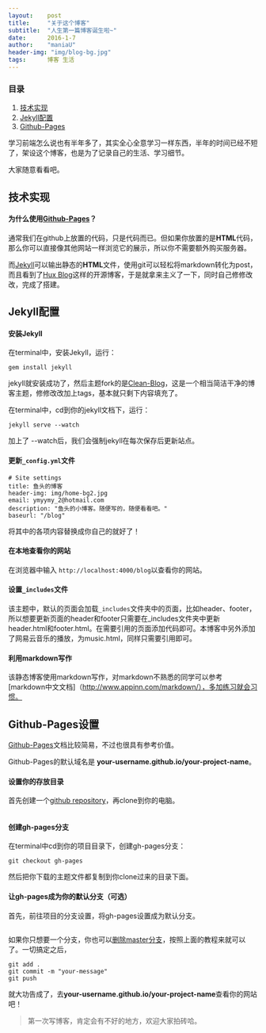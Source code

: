 ```yaml
---
layout:    post
title:     "关于这个博客"
subtitle:  "人生第一篇博客诞生啦~"
date:      2016-1-7
author:    "maniaU"
header-img: "img/blog-bg.jpg"
tags:      博客 生活
---
```


### 目录

1.  [技术实现](#section-1)
2.  [Jekyll配置](#jekyll)
3.  [Github-Pages](#github-pages)

学习前端怎么说也有半年多了，其实全心全意学习一样东西，半年的时间已经不短了，架设这个博客，也是为了记录自己的生活、学习细节。

大家随意看看吧。

## 技术实现

#### 为什么使用[Github-Pages](https://pages.github.com/)？

通常我们在github上放置的代码，只是代码而已。但如果你放置的是<b>HTML</b>代码，那么你可以直接像其他网站一样浏览它的展示，所以你不需要额外购买服务器。

而[Jekyll](http://jekyllrb.com/)可以输出静态的<b>HTML</b>文件，使用git可以轻松将markdown转化为post，而且看到了[Hux Blog](huangxuan.me)这样的开源博客，于是就拿来主义了一下，同时自己修修改改，完成了搭建。

## Jekyll配置

#### 安装Jekyll
在terminal中，安装Jekyll，运行：

	gem install jekyll

jekyll就安装成功了，然后主题fork的是[Clean-Blog](https://github.com/IronSummitMedia/startbootstrap-clean-blog)，这是一个相当简洁干净的博客主题，修修改改加上tags，基本就只剩下内容填充了。

在terminal中，cd到你的jekyll文档下，运行：

	jekyll serve --watch

加上了 --watch后，我们会强制jekyll在每次保存后更新站点。

#### 更新`_config.yml`文件

	# Site settings
	title: 鱼头的博客
	header-img: img/home-bg2.jpg
	email: ymyymy_2@hotmail.com
	description: "鱼头的小博客。随便写的，随便看看吧。"
	baseurl: "/blog"

将其中的各项内容替换成你自己的就好了！

#### 在本地查看你的网站

在浏览器中输入 `http://localhost:4000/blog`以查看你的网站。

#### 设置`_includes`文件

该主题中，默认的页面会加载`_includes`文件夹中的页面，比如header、footer，所以想要更新页面的header和footer只需要在_includes文件夹中更新header.html和footer.html。在需要引用的页面添加代码即可。本博客中另外添加了网易云音乐的播放，为music.html，同样只需要引用即可。

#### 利用markdown写作

该静态博客使用markdown写作，对markdown不熟悉的同学可以参考[markdown中文文档]（http://www.appinn.com/markdown/），多加练习就会习惯。

## Github-Pages设置

[Github-Pages](https://pages.github.com/)文档比较简易，不过也很具有参考价值。

Github-Pages的默认域名是 <b>your-username.github.io/your-project-name</b>。

#### 设置你的存放目录

首先创建一个[github repository](https://github.com/new)，再clone到你的电脑。

<img src="{{  site.baseurl }}/img/repository.png" alt="">

#### 创建gh-pages分支

在terminal中cd到你的项目目录下，创建gh-pages分支：

	git checkout gh-pages

然后把你下载的主题文件都复制到你clone过来的目录下面。

#### 让gh-pages成为你的默认分支（可选）

首先，前往项目的分支设置，将gh-pages设置成为默认分支。

<img src="{{  site.baseurl }}/img/branch.png" alt="">

如果你只想要一个分支，你也可以[删除master分支](http://oli.jp/2011/github-pages-workflow/#deleting-master)，按照上面的教程来就可以了。一切搞定之后，

	git add .
	git commit -m "your-message"
	git push

就大功告成了，去<b>your-username.github.io/your-project-name</b>查看你的网站吧！


>第一次写博客，肯定会有不好的地方，欢迎大家拍砖哈。






	


